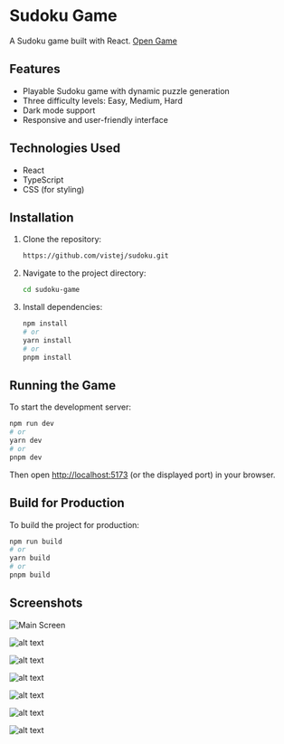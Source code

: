# Sudoku Game

A Sudoku game built with React. [Open Game](https://vistej.github.io/sudoku/)


## Features

- Playable Sudoku game with dynamic puzzle generation
- Three difficulty levels: Easy, Medium, Hard
- Dark mode support
- Responsive and user-friendly interface

## Technologies Used

- React
- TypeScript
- CSS (for styling)

## Installation

1. Clone the repository:
   ```sh
   https://github.com/vistej/sudoku.git
   ```
2. Navigate to the project directory:
   ```sh
   cd sudoku-game
   ```
3. Install dependencies:
   ```sh
   npm install
   # or
   yarn install
   # or
   pnpm install
   ```

## Running the Game

To start the development server:
```sh
npm run dev
# or
yarn dev
# or
pnpm dev
```
Then open [http://localhost:5173](http://localhost:5173) (or the displayed port) in your browser.

## Build for Production

To build the project for production:
```sh
npm run build
# or
yarn build
# or
pnpm build
```
## Screenshots

![Main Screen](image.png)

![alt text](image-6.png)

![alt text](image-1.png)

![alt text](image-5.png)

![alt text](image-2.png)

![alt text](image-3.png)

![alt text](image-4.png)